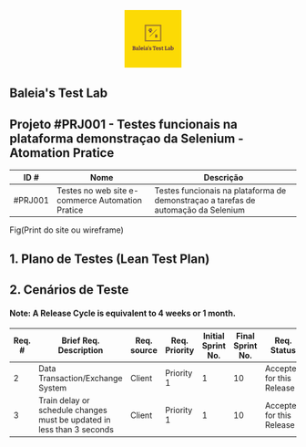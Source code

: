 
<p align="center">
 <img src="logo.png?raw=true" alt="Baleia Test Lab Logo" width="20%" height="20%" />
</p>


## Baleia's Test Lab

## Projeto #PRJ001 - Testes funcionais na plataforma demonstraçao da Selenium - Atomation Pratice

|ID #| Nome | Descrição |
|-|-|-|
|#PRJ001|Testes no web site e-commerce Automation Pratice|Testes funcionais na plataforma de demonstraçao a tarefas de automação da Selenium|


Fig(Print do site ou wireframe)



## 1. Plano de Testes (Lean Test Plan)


## 2. Cenários de Teste


#### Note: A Release Cycle is equivalent to 4 weeks or 1 month.
|Req. #| Brief Req. Description | Req. source | Req. Priority | Initial Sprint No. | Final Sprint No. | Req. Status |
|-|-|-|-|-|-|-|
|2|Data Transaction/Exchange System|Client|Priority 1|1|10|Accepted for this Release|
|3|Train delay or schedule changes must be updated in less than 3 seconds|Client|Priority 1|1|10|Accepted for this Release|


